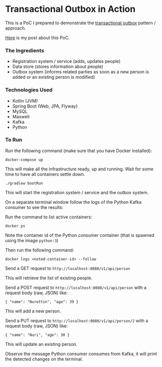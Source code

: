 # Transactional Outbox in Action

This is a PoC I prepared to demonstrate the [transactional outbox](https://microservices.io/patterns/data/transactional-outbox.html) pattern / approach.

[Here](https://mert.codes/no-tears-please-its-a-waste-of-good-suffering-transactional-outbox-in-action-faa3238d0122) is my post about this PoC.


### The Ingredients

- Registration system / service (adds, updates people)
- Data store (stores information about people)
- Outbox system (informs related parties as soon as a new person is added or an existing person is modified)

### Technologies Used

- Kotlin (JVM)
- Spring Boot (Web, JPA, Flyway)
- MySQL
- Maxwell
- Kafka
- Python

### To Run

Run the following command (make sure that you have Docker installed):

`docker-compose up`

This will make all the infrastructure ready, up and running. Wait for some time to have all containers settle down.

`./gradlew bootRun`

This will start the registration system / service and the outbox system.

On a separate terminal window follow the logs of the Python Kafka consumer to see the results:

Run the command to list active containers:

`docker ps`

Note the container id of the Python consumer container (that is spawned using the image `python:3`)

Then run the following command:

`docker logs <noted-container-id> --follow`

Send a GET request to `http://localhost:8080/v1/api/person`

This will retrieve the list of existing people.

Send a POST request to `http://localhost:8080/v1/api/person` with a request body (raw, JSON) like:

`{
    "name": "Nurettin",
    "age": 39
}`

This will add a new person.

Send a PUT request to `http://localhost:8080/v1/api/person/2` with a request body (raw, JSON) like:

`{
"name": "Nuri",
"age": 30
}`

This will update an existing person.

Observe the message Python consumer consumes from Kafka, it will print the detected changes on the terminal.


